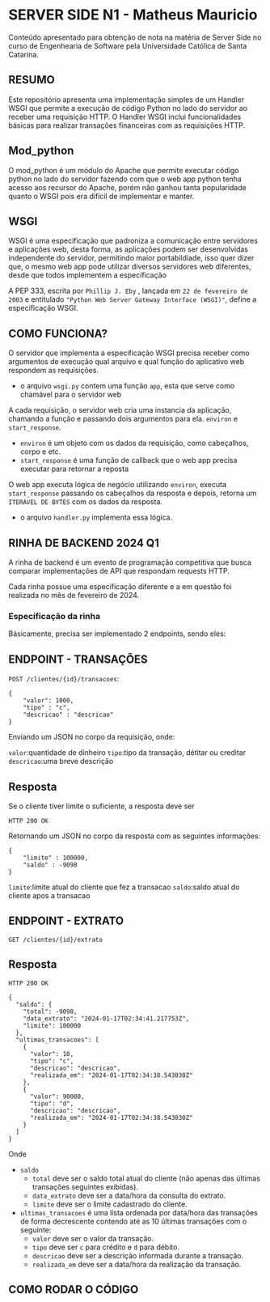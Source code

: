 # SERVER SIDE N1 - Matheus Mauricio

Conteúdo apresentado para obtenção de nota na matéria de Server Side
no curso de Engenhearia de Software pela Universidade Católica de Santa Catarina.

## RESUMO

Este repositório apresenta uma implementação simples de um Handler WSGI que permite 
a execução de código Python no lado do servidor ao receber uma requisição HTTP. 
O Handler WSGI inclui funcionalidades básicas para realizar transações financeiras com as requisições HTTP.

## Mod_python

O mod_python é um módulo do Apache que permite executar código python no lado do servidor
fazendo com que o web app python tenha acesso aos recursor do Apache, porém não ganhou
tanta popularidade quanto o WSGI pois era difícil de implementar e manter.

## WSGI

WSGI é uma especificação que padroniza a comunicação entre servidores e aplicações web,
desta forma, as aplicações podem ser desenvolvidas independente do servidor, permitindo
maior portabildiade, isso quer dizer que, o mesmo web app pode utilizar diversos servidores
web diferentes, desde que todos implementem a específicação

A PEP 333, escrita por `Phillip J. Eby` , lançada em `22 de fevereiro de 2003` e entitulado
`"Python Web Server Gateway Interface (WSGI)"`, define a específicação WSGI.


## COMO FUNCIONA?

O servidor que implementa a especificação WSGI precisa receber como argumentos de execução
qual arquivo e qual função do aplicativo web respondem as requisições.

- o arquivo `wsgi.py` contem uma função `app`, esta que serve como chamável para o servidor web

A cada requisição, o servidor web cria uma instancia da aplicação, chamando a função e passando
dois argumentos para ela. `environ` e `start_response`.

- `environ` é um objeto com os dados da requisição, como cabeçalhos, corpo e etc.
- `start_response` é uma função de callback que o web app precisa executar para retornar a reposta

O web app executa lógica de negócio utilizando `environ`, executa `start_response` passando
os cabeçalhos da resposta e depois, retorna um `ITERÁVEL DE BYTES` com os dados da resposta.

- o arquivo `handler.py` implementa essa lógica.


## RINHA DE BACKEND 2024 Q1

A rinha de backend é um evento de programação competitiva que busca comparar implementações
de API que respondam requests HTTP.

Cada rinha possue uma específicação diferente e a em questão foi realizada no mês
de fevereiro de 2024.

[Mais detalhes em]:(https://github.com/zanfranceschi/rinha-de-backend-2024-q1)

### Específicação da rinha

Básicamente, precisa ser implementado 2 endpoints, sendo eles:

## ENDPOINT - TRANSAÇÕES

`POST /clientes/{id}/transacoes`: 

```
{
    "valor": 1000,
    "tipo" : "c",
    "descricao" : "descricao"
}
```

Enviando um JSON no corpo da requisição, onde:

`valor`:quantidade de dinheiro
`tipo`:tipo da transação, détitar ou creditar
`descricao`:uma breve descrição

## Resposta

Se o cliente tiver limite o suficiente, a resposta deve ser

`HTTP 200 OK`

Retornando um JSON no corpo da resposta com as seguintes informações:

```
{
    "limite" : 100000,
    "saldo" : -9098
}
```

`limite`:limite atual do cliente que fez a transacao
`saldo`:saldo atual do cliente apos a transacao

## ENDPOINT - EXTRATO

`GET /clientes/{id}/extrato`

## Resposta

`HTTP 200 OK`

```
{
  "saldo": {
    "total": -9098,
    "data_extrato": "2024-01-17T02:34:41.217753Z",
    "limite": 100000
  },
  "ultimas_transacoes": [
    {
      "valor": 10,
      "tipo": "c",
      "descricao": "descricao",
      "realizada_em": "2024-01-17T02:34:38.543030Z"
    },
    {
      "valor": 90000,
      "tipo": "d",
      "descricao": "descricao",
      "realizada_em": "2024-01-17T02:34:38.543030Z"
    }
  ]
}
```

Onde
- `saldo`
    - `total` deve ser o saldo total atual do cliente (não apenas das últimas transações seguintes exibidas).
    - `data_extrato` deve ser a data/hora da consulta do extrato.
    - `limite` deve ser o limite cadastrado do cliente.
- `ultimas_transacoes` é uma lista ordenada por data/hora das transações de forma decrescente contendo até as 10 últimas transações com o seguinte:
    - `valor` deve ser o valor da transação.
    - `tipo` deve ser `c` para crédito e `d` para débito.
    - `descricao` deve ser a descrição informada durante a transação.
    - `realizada_em` deve ser a data/hora da realização da transação.

## COMO RODAR O CÓDIGO










